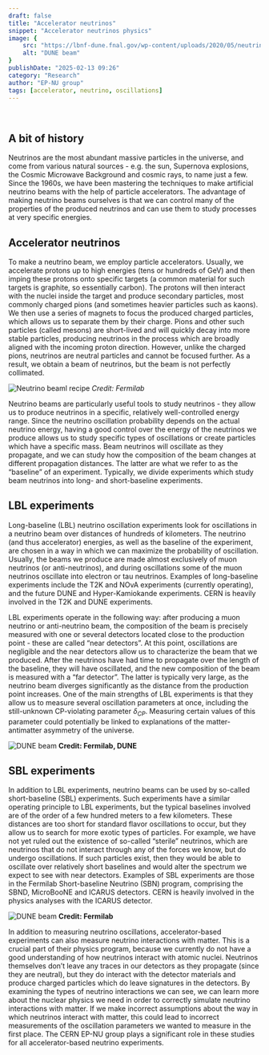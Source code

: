```yaml
---
draft: false
title: "Accelerator neutrinos"
snippet: "Accelerator neutrinos physics"
image: {
    src: "https://lbnf-dune.fnal.gov/wp-content/uploads/2020/05/neutrino-beam-cartoon-Symmetry-graphic-2015.png",
    alt: "DUNE beam"
}
publishDate: "2025-02-13 09:26"
category: "Research"
author: "EP-NU group"
tags: [accelerator, neutrino, oscillations]
---
```

​
## A bit of history
Neutrinos are the most abundant massive particles in the universe, and come from various natural sources - e.g. the sun, Supernova explosions, the Cosmic Microwave Background and cosmic rays, to name just a few. Since the 1960s, we have been mastering the techniques to make artificial neutrino beams with the help of particle accelerators. The advantage of making neutrino beams ourselves is that we can control many of the properties of the produced neutrinos and can use them to study processes at very specific energies. 

## Accelerator neutrinos
To make a neutrino beam, we employ particle accelerators. Usually, we accelerate protons up to high energies (tens or hundreds of GeV) and then imping these protons onto specific targets (a common material for such targets is graphite, so essentially carbon). The protons will then interact with the nuclei inside the target and produce secondary particles, most commonly charged pions (and sometimes heavier particles such as kaons). We then use a series of magnets to focus the produced charged particles, which allows us to separate them by their charge. Pions and other such particles (called mesons) are short-lived and will quickly decay into more stable particles, producing neutrinos in the process which are broadly aligned with the incoming proton direction. However, unlike the charged pions, neutrinos are neutral particles and cannot be focused further. As a result, we obtain a beam of neutrinos, but the beam is not perfectly collimated. 

![Neutrino beaml recipe](https://www.quantumdiaries.org/wp-content/uploads/2014/12/Nutshell141211_Figure01.jpg)
*Credit: Fermilab*

Neutrino beams are particularly useful tools to study neutrinos - they allow us to produce neutrinos in a specific, relatively well-controlled energy range. Since the neutrino oscillation probability depends on the actual neutrino energy, having a good control over the energy of the neutrinos we produce allows us to study specific types of oscillations or create particles which have a specific mass. Beam neutrinos will oscillate as they propagate, and we can study how the composition of the beam changes at different propagation distances. The latter are what we refer to as the “baseline” of an experiment. Typically, we divide experiments which study beam neutrinos into long- and short-baseline experiments. 

## LBL experiments
Long-baseline (LBL) neutrino oscillation experiments look for oscillations in a neutrino beam over distances of hundreds of kilometers. The neutrino (and thus accelerator) energies, as well as the baseline of the experiment, are chosen in a way in which we can maximize the probability of oscillation. Usually, the beams we produce are made almost exclusively of muon neutrinos (or anti-neutrinos), and during oscillations some of the muon neutrinos oscillate into electron or tau neutrinos. Examples of long-baseline experiments include the T2K and NOvA experiments (currently operating), and the future DUNE and Hyper-Kamiokande experiments. CERN is heavily involved in the T2K and DUNE experiments. 

LBL experiments operate in the following way: after producing a muon neutrino or anti-neutrino beam, the composition of the beam is precisely measured with one or several detectors located close to the production point - these are called “near detectors”. At this point, oscillations are negligible and the near detectors allow us to characterize the beam that we produced. After the neutrinos have had time to propagate over the length of the baseline, they will have oscillated, and the new composition of the beam is measured with a “far detector”. The latter is typically very large, as the neutrino beam diverges significantly as the distance from the production point increases. One of the main strengths of LBL experiments is that they allow us to measure several oscillation parameters at once, including the still-unknown CP-violating parameter $\delta_{CP}$. Measuring certain values of this parameter could potentially be linked to explanations of the matter-antimatter asymmetry of the universe.

![DUNE beam](https://wpphysique.ijclab.in2p3.fr/neutrino-phe/wp-content/uploads/sites/53/2022/07/dune.jpg)
**Credit: Fermilab, DUNE**

## SBL experiments

In addition to LBL experiments, neutrino beams can be used by so-called short-baseline (SBL) experiments. Such experiments have a similar operating principle to LBL experiments, but the typical baselines involved are of the order of a few hundred meters to a few kilometers. These distances are too short for standard flavor oscillations to occur, but they allow us to search for more exotic types of particles. For example, we have not yet ruled out the existence of so-called “sterile” neutrinos, which are neutrinos that do not interact through any of the forces we know, but do undergo oscillations. If such particles exist, then they would be able to oscillate over relatively short baselines and would alter the spectrum we expect to see with near detectors. Examples of SBL experiments are those in the Fermilab Short-baseline Neutrino (SBN) program, comprising the SBND, MicroBooNE and ICARUS detectors. CERN is heavily involved in the physics analyses with the ICARUS detector. 

![DUNE beam](https://mod.fnal.gov/mod/stillphotos/2019/0100/19-0107-02.jpg)
**Credit: Fermilab**

In addition to measuring neutrino oscillations, accelerator-based experiments can also measure neutrino interactions with matter. This is a crucial part of their physics program, because we currently do not have a good understanding of how neutrinos interact with atomic nuclei. Neutrinos themselves don’t leave any traces in our detectors as they propagate (since they are neutral), but they do interact with the detector materials and produce charged particles which do leave signatures in the detectors. By examining the types of neutrino interactions we can see, we can learn more about the nuclear physics we need in order to correctly simulate neutrino interactions with matter. If we make incorrect assumptions about the way in which neutrinos interact with matter, this could lead to incorrect measurements of the oscillation parameters we wanted to measure in the first place. The CERN EP-NU group plays a significant role in these studies for all accelerator-based neutrino experiments. 


